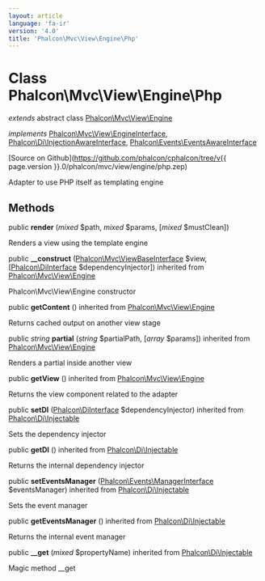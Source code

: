 ```yaml
---
layout: article
language: 'fa-ir'
version: '4.0'
title: 'Phalcon\Mvc\View\Engine\Php'
---
```

# Class **Phalcon\Mvc\View\Engine\Php**

*extends* abstract class [Phalcon\Mvc\View\Engine](Phalcon_Mvc_View_Engine)

*implements* [Phalcon\Mvc\View\EngineInterface](Phalcon_Mvc_View_EngineInterface), [Phalcon\Di\InjectionAwareInterface](Phalcon_Di_InjectionAwareInterface), [Phalcon\Events\EventsAwareInterface](Phalcon_Events_EventsAwareInterface)

[Source on Github](https://github.com/phalcon/cphalcon/tree/v{{ page.version }}.0/phalcon/mvc/view/engine/php.zep)

Adapter to use PHP itself as templating engine

## Methods

public **render** (*mixed* $path, *mixed* $params, [*mixed* $mustClean])

Renders a view using the template engine

public **__construct** ([Phalcon\Mvc\ViewBaseInterface](Phalcon_Mvc_ViewBaseInterface) $view, [[Phalcon\DiInterface](Phalcon_DiInterface) $dependencyInjector]) inherited from [Phalcon\Mvc\View\Engine](Phalcon_Mvc_View_Engine)

Phalcon\Mvc\View\Engine constructor

public **getContent** () inherited from [Phalcon\Mvc\View\Engine](Phalcon_Mvc_View_Engine)

Returns cached output on another view stage

public *string* **partial** (*string* $partialPath, [*array* $params]) inherited from [Phalcon\Mvc\View\Engine](Phalcon_Mvc_View_Engine)

Renders a partial inside another view

public **getView** () inherited from [Phalcon\Mvc\View\Engine](Phalcon_Mvc_View_Engine)

Returns the view component related to the adapter

public **setDI** ([Phalcon\DiInterface](Phalcon_DiInterface) $dependencyInjector) inherited from [Phalcon\Di\Injectable](Phalcon_Di_Injectable)

Sets the dependency injector

public **getDI** () inherited from [Phalcon\Di\Injectable](Phalcon_Di_Injectable)

Returns the internal dependency injector

public **setEventsManager** ([Phalcon\Events\ManagerInterface](Phalcon_Events_ManagerInterface) $eventsManager) inherited from [Phalcon\Di\Injectable](Phalcon_Di_Injectable)

Sets the event manager

public **getEventsManager** () inherited from [Phalcon\Di\Injectable](Phalcon_Di_Injectable)

Returns the internal event manager

public **__get** (*mixed* $propertyName) inherited from [Phalcon\Di\Injectable](Phalcon_Di_Injectable)

Magic method __get